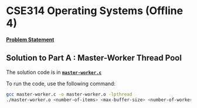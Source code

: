 # CSE314 Operating Systems (Offline 4)

**[Problem Statement](https://github.com/fardinanam/CSE314-pthread-synchronization-offline/blob/master/Specifications/314_Pthread_Lab_Assignment.pdf)**

## Solution to Part A : Master-Worker Thread Pool

The solution code is in [**`master-worker.c`**](https://github.com/fardinanam/CSE314-pthread-synchronization-offline/blob/master/Offline4NecessaryCodes/master-worker/master-worker.c)

To run the code, use the following command:

```bash
gcc master-worker.c -o master-worker.o -lpthread
./master-worker.o <number-of-items> <max-buffer-size> <number-of-worker> <number-of-producer>
```